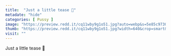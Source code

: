 ```yaml
---
title:  "Just a little tease 🥰"
metadate: "hide"
categories: [ Pussy ]
image: "https://preview.redd.it/cq11wby9g1o51.jpg?auto=webp&s=5e85c97306e4a23fa743388a6ac694166e8eb2f7"
thumb: "https://preview.redd.it/cq11wby9g1o51.jpg?width=640&crop=smart&auto=webp&s=6ac1110317d399930bb14756235c26101ba21e7a"
visit: ""
---
```

Just a little tease 🥰
